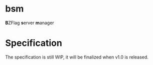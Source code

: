 # bsm

**B**ZFlag **s**erver **m**anager

# Specification

The specification is still WIP, it will be finalized when v1.0 is released.

